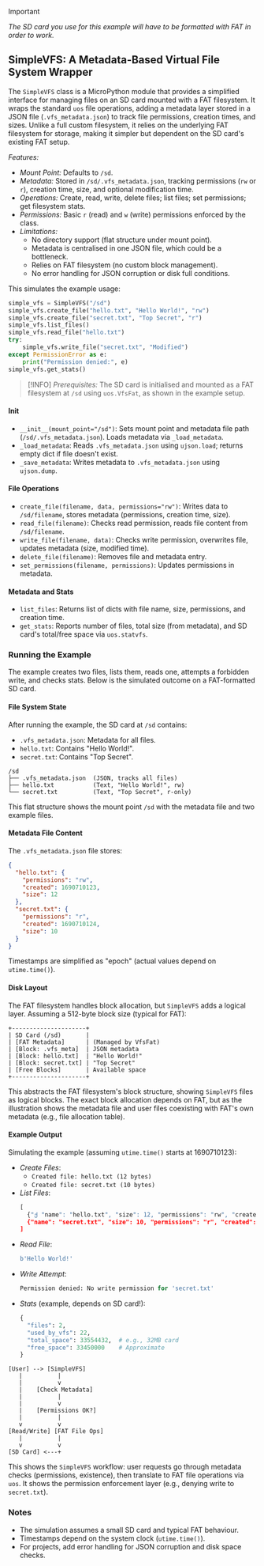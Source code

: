 
> [!IMPORTANT]
> *The SD card you use for this example will have to be formatted with FAT in order to work.*

## SimpleVFS: A Metadata-Based Virtual File System Wrapper

The `SimpleVFS` class is a MicroPython module that provides a simplified interface for
managing files on an SD card mounted with a FAT filesystem. It wraps the standard `uos`
file operations, adding a metadata layer stored in a JSON file (`.vfs_metadata.json`)
to track file permissions, creation times, and sizes. Unlike a full custom filesystem,
it relies on the underlying FAT filesystem for storage, making it simpler but dependent
on the SD card's existing FAT setup.


*Features:*
- *Mount Point:* Defaults to `/sd`.
- *Metadata:* Stored in `/sd/.vfs_metadata.json`, tracking permissions (`rw` or `r`),
  creation time, size, and optional modification time.
- *Operations:* Create, read, write, delete files; list files; set permissions; get
  filesystem stats.
- *Permissions:* Basic `r` (read) and `w` (write) permissions enforced by the class.
- *Limitations:*
  - No directory support (flat structure under mount point).
  - Metadata is centralised in one JSON file, which could be a bottleneck.
  - Relies on FAT filesystem (no custom block management).
  - No error handling for JSON corruption or disk full conditions.

This simulates the example usage:
```python
simple_vfs = SimpleVFS("/sd")
simple_vfs.create_file("hello.txt", "Hello World!", "rw")
simple_vfs.create_file("secret.txt", "Top Secret", "r")
simple_vfs.list_files()
simple_vfs.read_file("hello.txt")
try:
    simple_vfs.write_file("secret.txt", "Modified")
except PermissionError as e:
    print("Permission denied:", e)
simple_vfs.get_stats()
```

> [!INFO]
> *Prerequisites:* The SD card is initialised and mounted as a FAT filesystem at `/sd`
> using `uos.VfsFat`, as shown in the example setup.

#### Init
- `__init__(mount_point="/sd")`: Sets mount point and metadata file path
  (`/sd/.vfs_metadata.json`). Loads metadata via `_load_metadata`.
- `_load_metadata`: Reads `.vfs_metadata.json` using `ujson.load`; returns
  empty dict if file doesn't exist.
- `_save_metadata`: Writes metadata to `.vfs_metadata.json` using `ujson.dump`.


#### File Operations
- `create_file(filename, data, permissions="rw")`: Writes data to `/sd/filename`,
  stores metadata (permissions, creation time, size).
- `read_file(filename)`: Checks read permission, reads file content from `/sd/filename`.
- `write_file(filename, data)`: Checks write permission, overwrites file, updates
  metadata (size, modified time).
- `delete_file(filename)`: Removes file and metadata entry.
- `set_permissions(filename, permissions)`: Updates permissions in metadata.

#### Metadata and Stats
- `list_files`: Returns list of dicts with file name, size, permissions, and creation time.
- `get_stats`: Reports number of files, total size (from metadata), and SD card's
  total/free space via `uos.statvfs`.



### Running the Example

The example creates two files, lists them, reads one, attempts a forbidden write, and
checks stats. Below is the simulated outcome on a FAT-formatted SD card.


#### File System State
After running the example, the SD card at `/sd` contains:
- `.vfs_metadata.json`: Metadata for all files.
- `hello.txt`: Contains "Hello World!".
- `secret.txt`: Contains "Top Secret".

```
/sd
├── .vfs_metadata.json  (JSON, tracks all files)
├── hello.txt           (Text, "Hello World!", rw)
└── secret.txt          (Text, "Top Secret", r-only)
```
This flat structure shows the mount point `/sd` with the metadata file and two example
files.


#### Metadata File Content
The `.vfs_metadata.json` file stores:
```json
{
  "hello.txt": {
    "permissions": "rw",
    "created": 1690710123,
    "size": 12
  },
  "secret.txt": {
    "permissions": "r",
    "created": 1690710124,
    "size": 10
  }
}
```
Timestamps are simplified as "epoch" (actual values depend on `utime.time()`).


#### Disk Layout
The FAT filesystem handles block allocation, but `SimpleVFS` adds a logical layer.
Assuming a 512-byte block size (typical for FAT):

```
+---------------------+
| SD Card (/sd)       |
| [FAT Metadata]      | (Managed by VfsFat)
| [Block: .vfs_meta]  | JSON metadata
| [Block: hello.txt]  | "Hello World!"
| [Block: secret.txt] | "Top Secret"
| [Free Blocks]       | Available space
+---------------------+
```
This abstracts the FAT filesystem's block structure, showing `SimpleVFS` files as
logical blocks. The exact block allocation depends on FAT, but as the illustration
shows the metadata file and user files coexisting with FAT's own metadata
(e.g., file allocation table).


#### Example Output
Simulating the example (assuming `utime.time()` starts at 1690710123):
- *Create Files*:
  - `Created file: hello.txt (12 bytes)`
  - `Created file: secret.txt (10 bytes)`
- *List Files*:
  ```python
  [
    {"ქ "name": "hello.txt", "size": 12, "permissions": "rw", "created": 1690710123},
    {"name": "secret.txt", "size": 10, "permissions": "r", "created": 1690710124}
  ]
  ```
- *Read File*:
  ```python
  b'Hello World!'
  ```
- *Write Attempt*:
  ```python
  Permission denied: No write permission for 'secret.txt'
  ```
- *Stats* (example, depends on SD card!):
  ```python
  {
    "files": 2,
    "used_by_vfs": 22,
    "total_space": 33554432,  # e.g., 32MB card
    "free_space": 33450000    # Approximate
  }
  ```

```
[User] --> [SimpleVFS]
   |          |
   |          v
   |    [Check Metadata]
   |          |
   |          v
   |    [Permissions OK?]
   |          |
   v          v
[Read/Write] [FAT File Ops]
   |          |
   v          v
[SD Card] <---+
```
This shows the `SimpleVFS` workflow: user requests go through metadata checks
(permissions, existence), then translate to FAT file operations via `uos`. It
shows the permission enforcement layer (e.g., denying write to `secret.txt`).


### Notes
- The simulation assumes a small SD card and typical FAT behaviour.
- Timestamps depend on the system clock (`utime.time()`).
- For projects, add error handling for JSON corruption and disk space checks.
